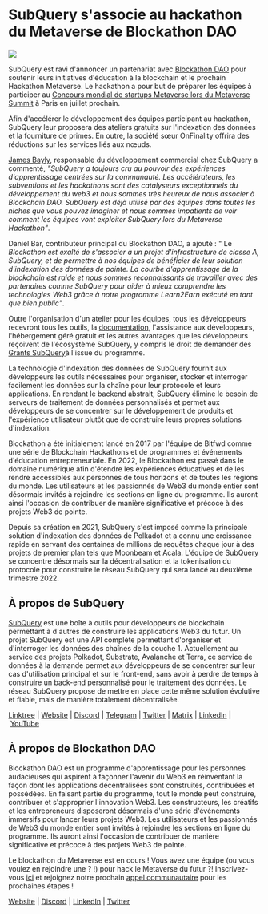 # SubQuery s'associe au hackathon du Metaverse de Blockathon DAO

![](https://miro.medium.com/max/1400/1*ROmTqzpmfmdW_gsBKQQrGQ.png)

SubQuery est ravi d'annoncer un partenariat avec [Blockathon DAO](https://blockathon.xyz/) pour soutenir leurs initiatives d'éducation à la blockchain et le prochain Hackathon Metaverse. Le hackathon a pour but de préparer les équipes à participer au [Concours mondial de startups Metaverse lors du Metaverse Summit](https://www.metaverse-summit.org/) à Paris en juillet prochain.

Afin d'accélérer le développement des équipes participant au hackathon, SubQuery leur proposera des ateliers gratuits sur l'indexation des données et la fourniture de primes. En outre, la société sœur OnFinality offrira des réductions sur les services liés aux nœuds.

[James Bayly](https://twitter.com/jamesabayly), responsable du développement commercial chez SubQuery a commenté, *"SubQuery a toujours cru au pouvoir des expériences d'apprentissage centrées sur la communauté. Les accélérateurs, les subventions et les hackathons sont des catalyseurs exceptionnels du développement du web3 et nous sommes très heureux de nous associer à Blockchain DAO. SubQuery est déjà utilisé par des équipes dans toutes les niches que vous pouvez imaginer et nous sommes impatients de voir comment les équipes vont exploiter SubQuery lors du Metaverse Hackathon"*.

Daniel Bar, contributeur principal du Blockathon DAO, a ajouté : " Le *Blockathon est exalté de s'associer à un projet d'infrastructure de classe A, SubQuery, et de permettre à nos équipes de bénéficier de leur solution d'indexation des données de pointe. La courbe d'apprentissage de la blockchain est raide et nous sommes reconnaissants de travailler avec des partenaires comme SubQuery pour aider à mieux comprendre les technologies Web3 grâce à notre programme Learn2Earn exécuté en tant que bien public"*.

Outre l'organisation d'un atelier pour les équipes, tous les développeurs recevront tous les outils, la [documentation](https://doc.subquery.network/), l'assistance aux développeurs, l'hébergement géré gratuit et les autres avantages que les développeurs reçoivent de l'écosystème SubQuery, y compris le droit de demander des [Grants SubQuery](https://subquery.network/grants)à l'issue du programme.

La technologie d'indexation des données de SubQuery fournit aux développeurs les outils nécessaires pour organiser, stocker et interroger facilement les données sur la chaîne pour leur protocole et leurs applications. En rendant le backend abstrait, SubQuery élimine le besoin de serveurs de traitement de données personnalisés et permet aux développeurs de se concentrer sur le développement de produits et l'expérience utilisateur plutôt que de construire leurs propres solutions d'indexation.

Blockathon a été initialement lancé en 2017 par l'équipe de Bitfwd comme une série de Blockchain Hackathons et de programmes et événements d'éducation entrepreneuriale. En 2022, le Blockathon est passé dans le domaine numérique afin d'étendre les expériences éducatives et de les rendre accessibles aux personnes de tous horizons et de toutes les régions du monde. Les utilisateurs et les passionnés de Web3 du monde entier sont désormais invités à rejoindre les sections en ligne du programme. Ils auront ainsi l'occasion de contribuer de manière significative et précoce à des projets Web3 de pointe.

Depuis sa création en 2021, SubQuery s'est imposé comme la principale solution d'indexation des données de Polkadot et a connu une croissance rapide en servant des centaines de millions de requêtes chaque jour à des projets de premier plan tels que Moonbeam et Acala. L'équipe de SubQuery se concentre désormais sur la décentralisation et la tokenisation du protocole pour construire le réseau SubQuery qui sera lancé au deuxième trimestre 2022.

## À propos de SubQuery

[SubQuery](https://subquery.network/) est une boîte à outils pour développeurs de blockchain permettant à d'autres de construire les applications Web3 du futur. Un projet SubQuery est une API complète permettant d'organiser et d'interroger les données des chaînes de la couche 1. Actuellement au service des projets Polkadot, Substrate, Avalanche et Terra, ce service de données à la demande permet aux développeurs de se concentrer sur leur cas d'utilisation principal et sur le front-end, sans avoir à perdre de temps à construire un back-end personnalisé pour le traitement des données. Le réseau SubQuery propose de mettre en place cette même solution évolutive et fiable, mais de manière totalement décentralisée.

​​[Linktree](https://linktr.ee/subquerynetwork) | [Website](https://subquery.network/) | [Discord](https://discord.com/invite/78zg8aBSMG) | [Telegram](https://t.me/subquerynetwork) | [Twitter](https://twitter.com/subquerynetwork) | [Matrix](https://matrix.to/#/#subquery:matrix.org) | [LinkedIn](https://www.linkedin.com/company/subquery) | [YouTube](https://www.youtube.com/channel/UCi1a6NUUjegcLHDFLr7CqLw)

## À propos de Blockathon DAO

Blockathon DAO est un programme d'apprentissage pour les personnes audacieuses qui aspirent à façonner l'avenir du Web3 en réinventant la façon dont les applications décentralisées sont construites, contribuées et possédées. En faisant partie du programme, tout le monde peut construire, contribuer et s'approprier l'innovation Web3. Les constructeurs, les créatifs et les entrepreneurs disposeront désormais d'une série d'événements immersifs pour lancer leurs projets Web3. Les utilisateurs et les passionnés de Web3 du monde entier sont invités à rejoindre les sections en ligne du programme. Ils auront ainsi l'occasion de contribuer de manière significative et précoce à des projets Web3 de pointe.

Le blockathon du Metaverse est en cours ! Vous avez une équipe (ou vous voulez en rejoindre une ? !) pour hack le Metaverse du futur ?! Inscrivez-vous [ici](https://forms.gle/CK62i8PPLUQ9LxTJ7) et rejoignez notre prochain [appel communautaire](https://calendar.google.com/event?action=TEMPLATE&tmeid=YjZ0MDY1ODNoYnNqdTkzazYzZW5tZzJpOHMgdGVhbUBibG9ja2F0aG9uLnh5eg&tmsrc=team%40blockathon.xyz) pour les prochaines étapes !

[Website](https://blockathon.xyz/) | [Discord](https://discord.com/invite/gc5yvrEZyd) | [LinkedIn](https://www.linkedin.com/company/blockathon-dao/) | [Twitter](https://twitter.com/blockathon_dao)

